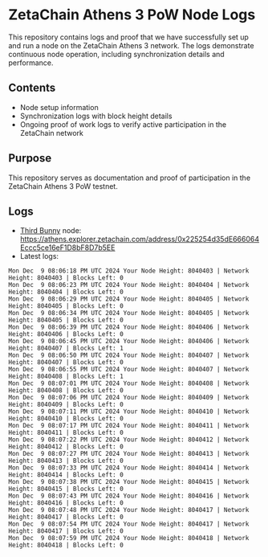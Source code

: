 # ZetaChain Athens 3 PoW Node Logs
This repository contains logs and proof that we have successfully set up and run a node on the ZetaChain Athens 3 network. The logs demonstrate continuous node operation, including synchronization details and performance.

## Contents
- Node setup information
- Synchronization logs with block height details
- Ongoing proof of work logs to verify active participation in the ZetaChain network

## Purpose
This repository serves as documentation and proof of participation in the ZetaChain Athens 3 PoW testnet.

## Logs

- [Third Bunny](https://thirdbunny.xyz/) node: https://athens.explorer.zetachain.com/address/0x225254d35dE666064Eccc5ce16eF1D8bF8D7b5EE
- Latest logs:
```
Mon Dec  9 08:06:18 PM UTC 2024 Your Node Height: 8040403 | Network Height: 8040403 | Blocks Left: 0
Mon Dec  9 08:06:23 PM UTC 2024 Your Node Height: 8040404 | Network Height: 8040404 | Blocks Left: 0
Mon Dec  9 08:06:29 PM UTC 2024 Your Node Height: 8040405 | Network Height: 8040405 | Blocks Left: 0
Mon Dec  9 08:06:34 PM UTC 2024 Your Node Height: 8040405 | Network Height: 8040405 | Blocks Left: 0
Mon Dec  9 08:06:39 PM UTC 2024 Your Node Height: 8040406 | Network Height: 8040406 | Blocks Left: 0
Mon Dec  9 08:06:45 PM UTC 2024 Your Node Height: 8040406 | Network Height: 8040407 | Blocks Left: 1
Mon Dec  9 08:06:50 PM UTC 2024 Your Node Height: 8040407 | Network Height: 8040407 | Blocks Left: 0
Mon Dec  9 08:06:55 PM UTC 2024 Your Node Height: 8040407 | Network Height: 8040408 | Blocks Left: 1
Mon Dec  9 08:07:01 PM UTC 2024 Your Node Height: 8040408 | Network Height: 8040408 | Blocks Left: 0
Mon Dec  9 08:07:06 PM UTC 2024 Your Node Height: 8040409 | Network Height: 8040409 | Blocks Left: 0
Mon Dec  9 08:07:11 PM UTC 2024 Your Node Height: 8040410 | Network Height: 8040410 | Blocks Left: 0
Mon Dec  9 08:07:17 PM UTC 2024 Your Node Height: 8040411 | Network Height: 8040411 | Blocks Left: 0
Mon Dec  9 08:07:22 PM UTC 2024 Your Node Height: 8040412 | Network Height: 8040412 | Blocks Left: 0
Mon Dec  9 08:07:27 PM UTC 2024 Your Node Height: 8040413 | Network Height: 8040413 | Blocks Left: 0
Mon Dec  9 08:07:33 PM UTC 2024 Your Node Height: 8040414 | Network Height: 8040414 | Blocks Left: 0
Mon Dec  9 08:07:38 PM UTC 2024 Your Node Height: 8040415 | Network Height: 8040415 | Blocks Left: 0
Mon Dec  9 08:07:43 PM UTC 2024 Your Node Height: 8040416 | Network Height: 8040416 | Blocks Left: 0
Mon Dec  9 08:07:48 PM UTC 2024 Your Node Height: 8040417 | Network Height: 8040417 | Blocks Left: 0
Mon Dec  9 08:07:54 PM UTC 2024 Your Node Height: 8040417 | Network Height: 8040417 | Blocks Left: 0
Mon Dec  9 08:07:59 PM UTC 2024 Your Node Height: 8040418 | Network Height: 8040418 | Blocks Left: 0
```
